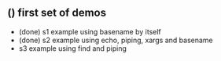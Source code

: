 
## () first set of demos
* (done) s1 example using basename by itself
* (done) s2 example using echo, piping, xargs and basename
* s3 example using find and piping